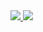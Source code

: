 
<a href="https://portal.azure.com/#create/Microsoft.Template/uri/https%3A%2F%2Fraw.githubusercontent.com%2Fcemvarol%2FNewVnet01%2Fmaster%2FEUVnet2" target="_blank">
    <img src="http://azuredeploy.net/deploybutton.png"/>
</a>

<a href="http://armviz.io/#/?load=https%3A%2F%2Fraw.githubusercontent.com%2Fcemvarol%2FNewVnet01%2Fmaster%2FEUVnet2" target="_blank">
    <img src="http://armviz.io/visualizebutton.png"/>
</a>

